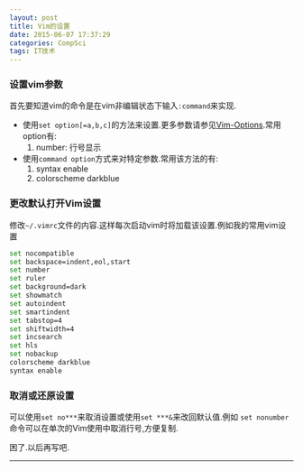 ```yaml
---
layout: post
title: Vim的设置
date: 2015-06-07 17:37:29
categories: CompSci
tags: IT技术
---
```


### 设置vim参数
首先要知道vim的命令是在vim非编辑状态下输入`:command`来实现.
- 使用`set option[=a,b,c]`的方法来设置.更多参数请参见[Vim-Options](http://vimcdoc.sourceforge.net/doc/quickref.html#Q_op).常用option有:
  1. number: 行号显示
- 使用`command option`方式来对特定参数.常用该方法的有:
  1. syntax enable
  2. colorscheme darkblue

### 更改默认打开Vim设置
修改`~/.vimrc`文件的内容.这样每次启动vim时将加载该设置.例如我的常用vim设置

~~~ bash
set nocompatible
set backspace=indent,eol,start
set number
set ruler
set background=dark
set showmatch
set autoindent
set smartindent
set tabstop=4
set shiftwidth=4
set incsearch
set hls
set nobackup
colorscheme darkblue
syntax enable
~~~

### 取消或还原设置
可以使用`set no***`来取消设置或使用`set ***&`来改回默认值.例如
`set nonumber` 命令可以在单次的Vim使用中取消行号,方便复制.

困了.以后再写吧.

---
